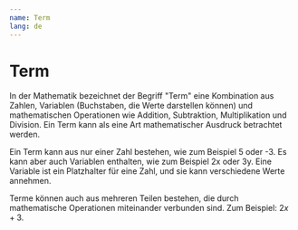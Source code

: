 ```yaml
---
name: Term
lang: de
---
```


# Term

In der Mathematik bezeichnet der Begriff "Term" eine Kombination aus Zahlen, Variablen (Buchstaben, die Werte darstellen können) und mathematischen Operationen wie Addition, Subtraktion, Multiplikation und Division. Ein Term kann als eine Art mathematischer Ausdruck betrachtet werden.

Ein Term kann aus nur einer Zahl bestehen, wie zum Beispiel 5 oder -3. Es kann aber auch Variablen enthalten, wie zum Beispiel 2x oder 3y. Eine Variable ist ein Platzhalter für eine Zahl, und sie kann verschiedene Werte annehmen.

Terme können auch aus mehreren Teilen bestehen, die durch mathematische Operationen miteinander verbunden sind. Zum Beispiel: $2x + 3$.